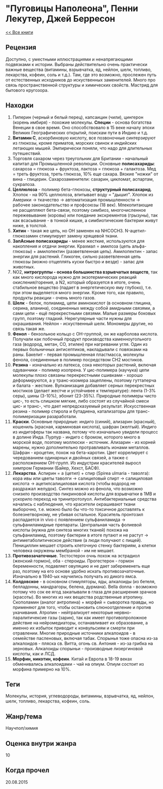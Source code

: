 # "Пуговицы Наполеона", Пенни Лекутер, Джей Берресон

[<< Все книги](../README.md)

## Рецензия

Доступно, с уместными иллюстрациями и ненапрягающими подвязками к истории. Выбраны действительно очень практически важные вещества (витамины, взрывчатка, яд, нейлон, шелк, топливо, лекарства, кофеин, соль и т.д.). Там, где это возможно, прослежен путь от естественных исходников до искуственных заменителей. Много про связь пространственной структуры и химических свойств. Мастрид для бытового кругозора.

## Находки

1. Пиперин (черный и белый перец), капсаицин (чили), цингерон (корень имбиря) - похожие молекулы. **Специи** - основа богатства Венеции в свое время. Оно способствовало в 15 веке началу эпохи Великих Географических открытий, поискам пути в Индию и т.д.
2. **Витамин C**, аскорбиновую кислоту, все позвоночные синтерзируют из глюкозы, кроме приматов, морских свинок и индийских летающих мышей. Эмпирически поняли, что надо для длительных путешествий.
3. Торговля сахаром через треугольник для Британии - начальный капитал для Промышленной революции. Основные **полисахариды**: сахароза = глюкоза + фруктоза, лактоза = глюкоза + галактоза. Мед = треть фруктоза, треть глюкоза, 10% еще сахара. Вязкие "ножки" от вина - глицерин. Сахарозаменители: сахарин, цикломат, аспартам, сукралоза.
4. **Целлюлоза** - полимер бета-глюкозы, **структурный полисахарид**. Хлопок - на 90% целлюлоза, впитывает воду = "дышит". Хлопок из Америки -> ткачество -> автоматизация промышленности -> рабочее законодательство и профсоюзы (18 век). Млекопитающие не расщепляют бета-связи, поэтому симбиоз, многочисленное пережевывание (коровы) или поедание экскрементов (грызуны), так как всасывание - в тонкой кишке, а симбиотические бактерии живут ниже, в толстой.
5. **Хитин** - такая же цепь, но OH заменен на NHCOCH3. N-ацетил-глюкозамин стимулирует замену хрящевой ткани.
6. **ЗапАсные полисахариды** - менее жесткие, используются для накопления и отдачи энергии. Крахмал = амилоза (цепь альфа-глюкозы) + амилопектин (разветвленная цепь). Амилопектин - запас энергии для растений. Гликоген, сильно разветвленная цепь глюкозы (можно отщеплять куски быстро и везде) - запас для животных.
7. NO2, **нитрогруппы - основа большинства взрывчатых веществ**, так как много кислорода нужно для экзотермических реакций окисления/горения, а N2, который образуется в итоге, очень стабильное вещество (падает в энергетическую яму глубоко), т.е. при этом выделяется много энергии. Кроме того, как правило, продукты реакции - очень много газов.
8. **Шелк** - белок, полиамид, цепи аминокислот (в основном глицина, серина, аланина), соединенных между собой амидными связями, а сами цепи - ещё перекрестными связями. Малые размеры боковых групп, поэтому гладкий. Нерегулярные части нужны для окрашивания. Нейлон - искуственный шелк. Мономеры другие, но связь такая же.
9. **Фенол** - бензольное кольцо с OH-группой, он же карболова кислота. Получали как побочный продукт производства каменноугольного газа (водород, метан, CO, этилен) при нагревании угля. Один из первых больничных антисептиков, накладывали с повязками на раны. Бакелит - первая промышленная пластмасса, молекулы фенола, соединенные в полимер посредством CH2 мостиков.
10. **Резина** - изначально из латекса, сока некоторых растений, включая одуванчики - полимер изопрена. У цис-полимера (каучука) цепи молекулы плохо связаны перекрестными сшивками - хорошо деформируются, а у транс-изомера зацеплены, поэтому гуттаперча и балата - жесткие. Вулканизация добавляет серных перекрестных мостиков (делает жестче и устойчивее к температуре): лента (1-3% серы), шины (3-10%), эбонит (23-35%). Природные полимеры чисто цис-, то есть слишком мягкие, либо состоят из случайной смеси цис- и транс-, что дает непредсказуемый результат. Искусственная резина - полимер стирола и бутадиена, катализаторы для транс- полимеризации разаработали.
11. **Краски**. Основные природные: индиго (синий), ализарин (красный), кошениль (красная, карминовая кислота), шафран (желтый). Индиго из индигоферы так названа, потому что изначально увидели процесс в долине Инда. Пурпур - индиго с бромом, которого много в морской воде, поэтому моллюски - источник. Ализарин - из корней марены, нужно дополнительно протравливать ионами металлов. Шафран - кроцетин, похож на бета-каротин. Цвет коррелирует с чередованием одинарных и двойных связей, а также с расположением OH-групп. Из индустрии красителей выросл химпром Германии (Байер, Хехст, БАСФ).
12. **Лекарства**. Аспирин = а (цетил) + спир (Spirea ulmaria - таволга): кора ивы или цветы таволги -> салициловый спирт -> салициловая кислота -> ацетилсалициловая кислота (чтобы водород не раздражал желудок). Синтез можно из фенола, что возможно снизило производство пикриновой кислоты для взрывчатки в 1МВ и ускорило переход на тринитротолуол. Антибактериальные средства начались с наблюдения, что красители окрашивают ткани выборочно, т.е. можно было бы что-то токсичное доставлять к болезнетворному, не убивая остальное. Краситель пронтозил распадается in vivo с появлением сульфаниламида -> сульфаниламидные препараты. Центральная часть фолиевой кислоты (нужна для синтеза многих тканей) похожа на сульфаниламид, поэтому бактерии в итоге путают и не растут -> антиметаболитическое действие (а люди получают с пищей). Пенициллин мешает строить клеточную стенку бактериям, а клетки человека окружены мембраной - им не мешает.
13. **Противозачаточные**. Тестостерон очнь похож на эстрадиол (женский гормон), оба - стероиды. Прогестерон - гормон беременности, подавляет овуляцию и не дает забеременеть еще раз, поэтому на его основе удобно искать противозачаточные. Изначально в 1940-ых научились получать из дикого ямса.
14. **Колдовское** - в основном стимуляторы, яды, алкалоиды (из бетеля, белладонны, мандрагоры, белена, дурмана). Bella donna - возможно потому что сок ее ягод закапывали в глаза для расширения зрачков (красоты). Во многих из них вещества родственные атропину. Скополамин (аналог антропина) + морфий = сыворотка правды, но применяют для того, чтобы остановить слюноотделение и против укачивания. Атропин - нейтрализует некоторые нервно-паралитичексие газы (зарин), так как имеет противопроложное действие на нейромедиаторы, останавливает их образование, а именно их избыток приводит к конвульсиям и смерти при отравлении. Многие природные источники алкалоидов - в семействе пасленовых, включая табак. Спорынья тоже опасна из-за алкалоидов - пляска св. Витта, огонь св. Антония - из-за грибка на зерновых. Алкалоиды спорыньи - производные лизергиновой кислоты, как и ЛСД.
15. **Морфин, никотин, кофеин**. Китай и Европа в 18-19 веках обменивались алкалоидами - чай на опиум. Опиум состоит из морфина примерно на 10%. 



## Теги

Молекулы, история, углеводороды, витамины, взрывчатка, яд, нейлон, шелк, топливо, лекарства, кофеин, соль.

## Жанр/тема

Научпоп/химия

## Оценка внутри жанра

10

## Когда прочел

20.08.2015
